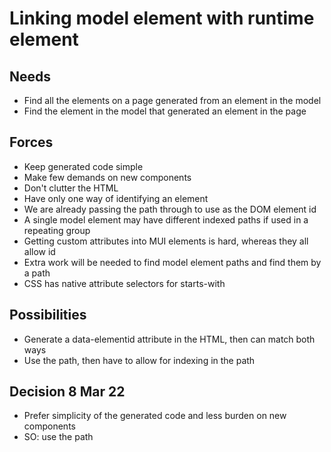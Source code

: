 Linking model element with runtime element
==========================================

Needs
-----

- Find all the elements on a page generated from an element in the model
- Find the element in the model that generated an element in the page

Forces
------

- Keep generated code simple
- Make few demands on new components
- Don't clutter the HTML
- Have only one way of identifying an element
- We are already passing the path through to use as the DOM element id
- A single model element may have different indexed paths if used in a repeating group
- Getting custom attributes into MUI elements is hard, whereas they all allow id
- Extra work will be needed to find model element paths and find them by a path
- CSS has native attribute selectors for starts-with

Possibilities
-------------

- Generate a data-elementid attribute in the HTML, then can match both ways
- Use the path, then have to allow for indexing in the path

Decision 8 Mar 22
-----------------

- Prefer simplicity of the generated code and less burden on new components
- SO: use the path
